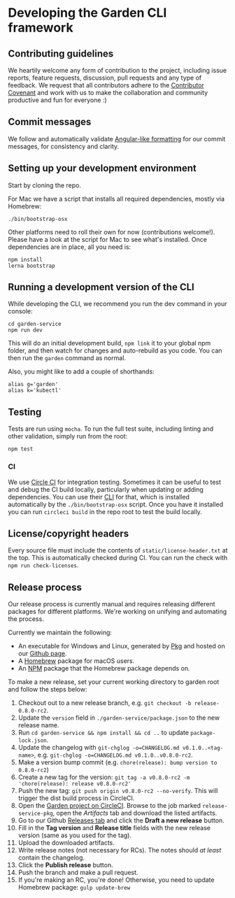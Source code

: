 # Developing the Garden CLI framework

## Contributing guidelines

We heartily welcome any form of contribution to the project, including issue reports, feature requests,
discussion, pull requests and any type of feedback. We request that all contributors
adhere to the [Contributor Covenant](CODE_OF_CONDUCT.md) and work with us to make the collaboration and
community productive and fun for everyone :)

## Commit messages

We follow and automatically validate
[Angular-like formatting](https://github.com/angular/angular.js/blob/master/DEVELOPERS.md#commits) for our
commit messages, for consistency and clarity.

## Setting up your development environment

Start by cloning the repo.

For Mac we have a script that installs all required dependencies, mostly via Homebrew:

    ./bin/bootstrap-osx

Other platforms need to roll their own for now (contributions welcome!). Please have a look
at the script for Mac to see what's installed. Once dependencies are in place, all you need is:

    npm install
    lerna bootstrap

## Running a development version of the CLI

While developing the CLI, we recommend you run the dev command in your console:

    cd garden-service
    npm run dev

This will do an initial development build, `npm link` it to your global npm folder, and then watch for
changes and auto-rebuild as you code. You can then run the `garden` command as normal.

Also, you might like to add a couple of shorthands:

    alias g='garden'
    alias k='kubectl'

## Testing

Tests are run using `mocha`. To run the full test suite, including linting and other validation, simply run
from the root:

    npm test

### CI

We use [Circle CI](https://circleci.com) for integration testing. Sometimes
it can be useful to test and debug the CI build locally, particularly when
updating or adding dependencies. You can use their
[CLI](https://circleci.com/docs/2.0/local-jobs/) for that, which
is installed automatically by the `./bin/bootstrap-osx` script. Once you
have it installed you can run `circleci build` in the repo root to test
the build locally.

## License/copyright headers

Every source file must include the contents of `static/license-header.txt` at the top. This is
automatically checked during CI. You can run the check with `npm run check-licenses`.

## Release process

Our release process is currently manual and requires releasing different packages for different platforms. We're working on unifying and automating the process.

Currently we maintain the following:

* An executable for Windows and Linux, generated by [Pkg](https://github.com/zeit/pkg) and hosted on our [Github page](https://github.com/garden-io/garden/releases).
* A [Homebrew](https://brew.sh/) package for macOS users.
* An [NPM](https://www.npmjs.com/package/garden-cli) package that the Homebrew package depends on.

To make a new release, set your current working directory to garden root and follow the steps below:

1. Checkout out to a new release branch, e.g. `git checkout -b release-0.8.0-rc2`.
2. Update the `version` field in `./garden-service/package.json` to the new release name.
3. Run `cd garden-service && npm install && cd ..` to update `package-lock.json`.
4. Update the changelog with `git-chglog -o=CHANGELOG.md v0.1.0..<tag-name>`,
   e.g. `git-chglog -o=CHANGELOG.md v0.1.0..v0.8.0-rc2`.
5. Make a version bump commit (e.g. `chore(release): bump version to 0.8.0-rc2`)
6. Create a new tag for the version: `git tag -a v0.8.0-rc2 -m 'chore(release): release v0.8.0-rc2'`
7. Push the new tag: `git push origin v0.8.0-rc2 --no-verify`. This will trigger the dist build process in CircleCI.
8. Open the [Garden project on CircleCI](https://circleci.com/gh/garden-io/garden).
   Browse to the job marked `release-service-pkg`, open the _Artifacts_ tab and download the listed artifacts.
9. Go to our Github [Releases tab](https://github.com/garden-io/garden/releases) and click the **Draft a new release** button.
10. Fill in the **Tag version** and **Release title** fields with the new release version (same as you used for the tag).
11. Upload the downloaded artifacts.
12. Write release notes (not necessary for RCs). The notes should _at least_ contain the changelog.
13. Click the **Publish release** button.
14. Push the branch and make a pull request.
15. If you're making an RC, you're done! Otherwise, you need to update Homebrew package: `gulp update-brew`
